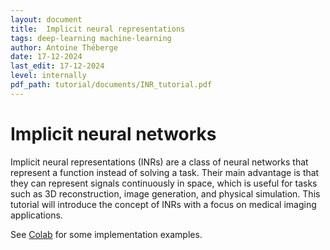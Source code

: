 ```yaml
---
layout: document
title:  Implicit neural representations
tags: deep-learning machine-learning
author: Antoine Théberge
date: 17-12-2024
last_edit: 17-12-2024
level: internally
pdf_path: tutorial/documents/INR_tutorial.pdf
---
```


# Implicit neural networks

Implicit neural representations (INRs) are a class of neural networks that represent a function instead of solving a task. Their main advantage is that they can represent signals continuously in space, which is useful for tasks such as 3D reconstruction, image generation, and physical simulation. This tutorial will introduce the concept of INRs with a focus on medical imaging applications.

See [Colab](/tutorial/documents/INR_tutorial.ipynb) for some implementation examples.
